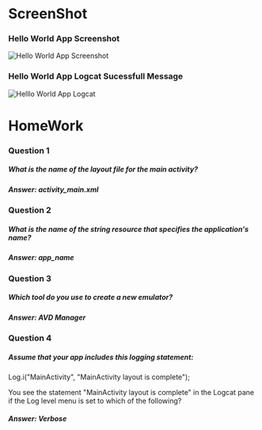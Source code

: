 # ScreenShot


### Hello World App Screenshot
![Hello World App Screenshot](https://user-images.githubusercontent.com/23361796/54883783-9a739000-4e91-11e9-9e9b-646e62a7bfbe.png)


### Hello World App Logcat Sucessfull Message
![Helllo World App Logcat](https://user-images.githubusercontent.com/23361796/54883804-b6773180-4e91-11e9-901f-238ad900fcfb.png)



# HomeWork

### Question 1
##### What is the name of the layout file for the main activity?
##### Answer: activity_main.xml

### Question 2
##### What is the name of the string resource that specifies the application's name?
##### Answer: app_name

### Question 3
##### Which tool do you use to create a new emulator?
##### Answer: AVD Manager

### Question 4
##### Assume that your app includes this logging statement:

Log.i("MainActivity", "MainActivity layout is complete");

You see the statement "MainActivity layout is complete" in the Logcat pane if the Log level menu is set to which of the following? 
##### Answer: Verbose
